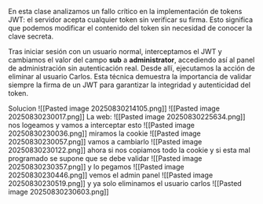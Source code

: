 En esta clase analizamos un fallo crítico en la implementación de tokens JWT: el servidor acepta cualquier token sin verificar su firma. Esto significa que podemos modificar el contenido del token sin necesidad de conocer la clave secreta.

Tras iniciar sesión con un usuario normal, interceptamos el JWT y cambiamos el valor del campo **sub** a **administrator**, accediendo así al panel de administración sin autenticación real. Desde allí, ejecutamos la acción de eliminar al usuario Carlos. Esta técnica demuestra la importancia de validar siempre la firma de un JWT para garantizar la integridad y autenticidad del token.

Solucion
![[Pasted image 20250830214105.png]]
![[Pasted image 20250830230017.png]]
La web:
![[Pasted image 20250830225634.png]]
nos logeamos y vamos a interceptar esto
![[Pasted image 20250830230036.png]]
miramos la cookie
![[Pasted image 20250830230057.png]]
vamos a cambiarlo
![[Pasted image 20250830230122.png]]
ahora si nos copiamos todo la cookie y si esta mal programado se supone que se debe validar
![[Pasted image 20250830230357.png]]
y lo pegamos
![[Pasted image 20250830230446.png]]
vemos el admin panel
![[Pasted image 20250830230519.png]]
y ya solo eliminamos el usuario carlos
![[Pasted image 20250830230603.png]]
